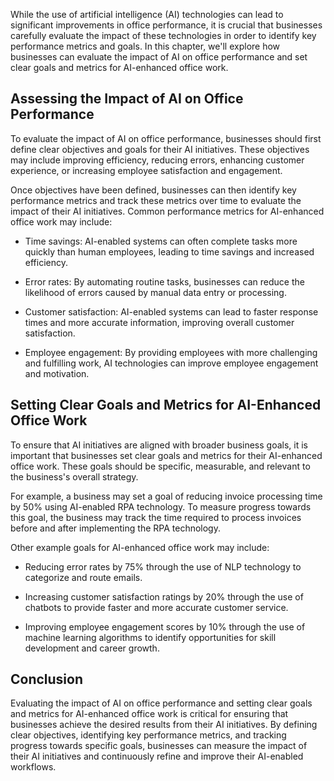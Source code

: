 
While the use of artificial intelligence (AI) technologies can lead to significant improvements in office performance, it is crucial that businesses carefully evaluate the impact of these technologies in order to identify key performance metrics and goals. In this chapter, we'll explore how businesses can evaluate the impact of AI on office performance and set clear goals and metrics for AI-enhanced office work.

Assessing the Impact of AI on Office Performance
------------------------------------------------

To evaluate the impact of AI on office performance, businesses should first define clear objectives and goals for their AI initiatives. These objectives may include improving efficiency, reducing errors, enhancing customer experience, or increasing employee satisfaction and engagement.

Once objectives have been defined, businesses can then identify key performance metrics and track these metrics over time to evaluate the impact of their AI initiatives. Common performance metrics for AI-enhanced office work may include:

* Time savings: AI-enabled systems can often complete tasks more quickly than human employees, leading to time savings and increased efficiency.

* Error rates: By automating routine tasks, businesses can reduce the likelihood of errors caused by manual data entry or processing.

* Customer satisfaction: AI-enabled systems can lead to faster response times and more accurate information, improving overall customer satisfaction.

* Employee engagement: By providing employees with more challenging and fulfilling work, AI technologies can improve employee engagement and motivation.

Setting Clear Goals and Metrics for AI-Enhanced Office Work
-----------------------------------------------------------

To ensure that AI initiatives are aligned with broader business goals, it is important that businesses set clear goals and metrics for their AI-enhanced office work. These goals should be specific, measurable, and relevant to the business's overall strategy.

For example, a business may set a goal of reducing invoice processing time by 50% using AI-enabled RPA technology. To measure progress towards this goal, the business may track the time required to process invoices before and after implementing the RPA technology.

Other example goals for AI-enhanced office work may include:

* Reducing error rates by 75% through the use of NLP technology to categorize and route emails.

* Increasing customer satisfaction ratings by 20% through the use of chatbots to provide faster and more accurate customer service.

* Improving employee engagement scores by 10% through the use of machine learning algorithms to identify opportunities for skill development and career growth.

Conclusion
----------

Evaluating the impact of AI on office performance and setting clear goals and metrics for AI-enhanced office work is critical for ensuring that businesses achieve the desired results from their AI initiatives. By defining clear objectives, identifying key performance metrics, and tracking progress towards specific goals, businesses can measure the impact of their AI initiatives and continuously refine and improve their AI-enabled workflows.
